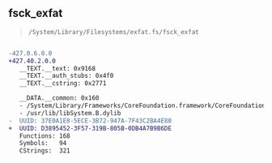 ## fsck_exfat

> `/System/Library/Filesystems/exfat.fs/fsck_exfat`

```diff

-427.0.6.0.0
+427.40.2.0.0
   __TEXT.__text: 0x9168
   __TEXT.__auth_stubs: 0x4f0
   __TEXT.__cstring: 0x2771

   __DATA.__common: 0x160
   - /System/Library/Frameworks/CoreFoundation.framework/CoreFoundation
   - /usr/lib/libSystem.B.dylib
-  UUID: 37E0A1E8-5ECE-3B72-947A-7F43C2BA4E80
+  UUID: D3895452-3F57-319B-805B-0DB4A7B9B6DE
   Functions: 168
   Symbols:   94
   CStrings:  321

```
